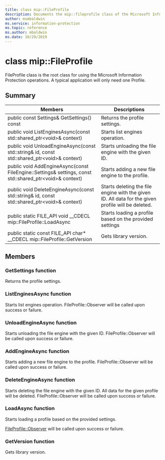 ```yaml
---
title: class mip::FileProfile 
description: Documents the mip::fileprofile class of the Microsoft Information Protection (MIP) SDK.
author: msmbaldwin
ms.service: information-protection
ms.topic: reference
ms.author: mbaldwin
ms.date: 10/29/2019
---
```


# class mip::FileProfile 
FileProfile class is the root class for using the Microsoft Information Protection operations.
A typical application will only need one Profile.
  
## Summary
 Members                        | Descriptions                                
--------------------------------|---------------------------------------------
public const Settings& GetSettings() const  |  Returns the profile settings.
public void ListEnginesAsync(const std::shared_ptr\<void\>& context)  |  Starts list engines operation.
public void UnloadEngineAsync(const std::string& id, const std::shared_ptr\<void\>& context)  |  Starts unloading the file engine with the given ID.
public void AddEngineAsync(const FileEngine::Settings& settings, const std::shared_ptr\<void\>& context)  |  Starts adding a new file engine to the profile.
public void DeleteEngineAsync(const std::string& id, const std::shared_ptr\<void\>& context)  |  Starts deleting the file engine with the given ID. All data for the given profile will be deleted.
public static FILE_API void __CDECL mip::FileProfile::LoadAsync | Starts loading a profile based on the provided settings
public static const FILE_API char* __CDECL mip::FileProfile::GetVersion | Gets library version.

## Members
  
### GetSettings function
Returns the profile settings.
  
### ListEnginesAsync function
Starts list engines operation.
FileProfile::Observer will be called upon success or failure.
  
### UnloadEngineAsync function
Starts unloading the file engine with the given ID.
FileProfile::Observer will be called upon success or failure.
  
### AddEngineAsync function
Starts adding a new file engine to the profile.
FileProfile::Observer will be called upon success or failure.
  
### DeleteEngineAsync function
Starts deleting the file engine with the given ID. All data for the given profile will be deleted.
FileProfile::Observer will be called upon success or failure.

### LoadAsync function
Starts loading a profile based on the provided settings.

[FileProfile::Observer](class_mip_fileprofile_observer.md) will be called upon success or failure.

### GetVersion function
Gets library version.